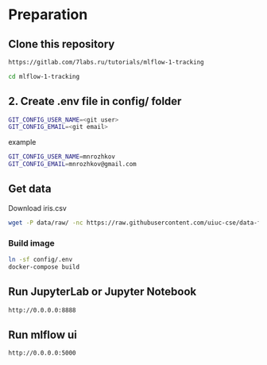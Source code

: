 
# Preparation

## Clone this repository

```bash
https://gitlab.com/7labs.ru/tutorials/mlflow-1-tracking

cd mlflow-1-tracking
```

## 2. Create .env file in config/ folder

```bash
GIT_CONFIG_USER_NAME=<git user>
GIT_CONFIG_EMAIL=<git email>
```

example 

```bash
GIT_CONFIG_USER_NAME=mnrozhkov
GIT_CONFIG_EMAIL=mnrozhkov@gmail.com
```

## Get data

Download iris.csv

```bash
wget -P data/raw/ -nc https://raw.githubusercontent.com/uiuc-cse/data-fa14/gh-pages/data/iris.csv
```         

### Build image

```bash
ln -sf config/.env
docker-compose build
```

## Run JupyterLab or Jupyter Notebook

```bash
http://0.0.0.0:8888
```

## Run mlflow ui

```bash
http://0.0.0.0:5000
```
    
